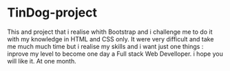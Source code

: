 # TinDog-project
This and project that i realise whith Bootstrap and i challenge me to do it with my knowledge in HTML and CSS only. 
It were very difficult and take me much much time but i realise my skills and i want just one things : inprove my level 
to become one day a Full stack Web Develloper. 
i hope you will like it. 
At one month.
